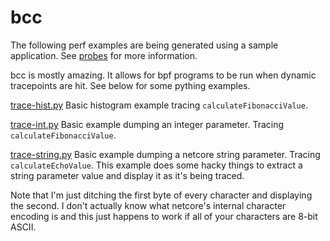 # bcc

The following perf examples are being generated using a sample application.  See [probes](../probes.md) for more information.

bcc is mostly amazing.  It allows for bpf programs to be run when dynamic tracepoints are hit.  See below for some pything examples.

[trace-hist.py](../../images/trace-hist.py)
Basic histogram example tracing `calculateFibonacciValue`.

[trace-int.py](../../images/trace-int.py)
Basic example dumping an integer parameter.  Tracing `calculateFibonacciValue`.

[trace-string.py](../../images/trace-string.py)
Basic example dumping a netcore string parameter.  Tracing `calculateEchoValue`.  This example does some hacky things to extract a string parameter value and display it as it's being traced.

Note that I'm just ditching the first byte of every character and displaying the second.  I don't actually know what netcore's internal character encoding is and this just happens to work if all of your characters are 8-bit ASCII.